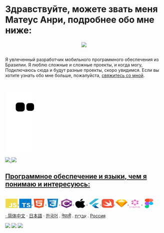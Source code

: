# Здравствуйте, можете звать меня Матеус Анри, подробнее обо мне ниже:
<div align="center">
  <img src="https://source.unsplash.com/850x180/?softwaredeveloper" align="center" />
</div>
<div>
  <br />
  <p>
    Я увлеченный разработчик мобильного программного обеспечения из Бразилии.
    Я люблю сложные и сложные проекты, и когда могу,
    Подключаюсь сюда и будут разные проекты, скоро увидимся. Если вы хотите узнать обо мне больше, пожалуйста,
    <a href="https://Math.ADS@outlook.com" target="_blank">свяжитесь со мной</a>.
  </p>
  <br />
</div>

![Snake animation](https://github.com/rafaballerini/rafaballerini/blob/output/github-contribution-grid-snake.svg)
<div>
  <a href="https://github.com/Matheus-H-Mx"> 
  <img height="180em" src="https://github-readme-stats.vercel.app/api?username=Matheus-H-Mx&show_icons=true&theme=white&include_all_commits=true&count_private=true"/>
  <img height="160em" src="https://media.giphy.com/media/VbDqmJbxaeYCoM92Ow/giphy.gif"/>
</div>
  
 ## Программное обеспечение и языки, чем я понимаю и интересуюсь:
  
<div style="display: inline_block"><br>
  <img align="center" alt="MX-Js" height="30" width="40" src="https://raw.githubusercontent.com/devicons/devicon/master/icons/javascript/javascript-plain.svg">
  <img align="center" alt="MX-Ts" height="30" width="40" src="https://raw.githubusercontent.com/devicons/devicon/master/icons/typescript/typescript-plain.svg">
  <img align="center" alt="MX-HTML" height="30" width="40" src="https://raw.githubusercontent.com/devicons/devicon/master/icons/html5/html5-original.svg">
  <img align="center" alt="MX-CSS" height="30" width="40" src="https://raw.githubusercontent.com/devicons/devicon/master/icons/css3/css3-original.svg">
  <img align="center" alt="MX-Csharp" height="30" width="40" src="https://raw.githubusercontent.com/devicons/devicon/master/icons/csharp/csharp-original.svg">
  <img align="center" alt="MX-Apple" height="30" width="40" src="https://raw.githubusercontent.com/devicons/devicon/master/icons/apple/apple-original.svg">
  <img align="center" alt="MX-Flutter" height="30" width="40" src="https://github.com/devicons/devicon/blob/master/icons/flutter/flutter-original.svg">
  <img align="center" alt="MX-Swift" height="30" width="40" src="https://raw.githubusercontent.com/devicons/devicon/master/icons/swift/swift-original.svg">
  <img align="center" alt="MX-Sketch" height="30" width="40" src="https://raw.githubusercontent.com/devicons/devicon/master/icons/sketch/sketch-original.svg">
  <img align="center" alt="MX-GraphQL" height="30" width="40" src="https://raw.githubusercontent.com/devicons/devicon/master/icons/graphql/graphql-plain-wordmark.svg">
  <img align="center" alt="Figma" height="30" width="40" src="https://raw.githubusercontent.com/devicons/devicon/master/icons/figma/figma-original.svg">                                                                                                                                       
   </div>
 
  <p>
  </p> 
 <p align="left">
    ·
    <a href="https://github.com/Matheus-H-Mx/ReadMe-Variants/blob/main/README-CN.md">简体中文</a>
    ·
    <a href="https://github.com/Matheus-H-Mx/ReadMe-Variants/blob/main/README-JP.md">日本語</a>
    ·
    <a href="https://github.com/Matheus-H-Mx/ReadMe-Variants/blob/main/README-KOR.md">한국어</a>
    .
   <a href="https://github.com/Matheus-H-Mx/ReadMe-Variants/blob/main/README-Ni.md">नेपाली</a>
    .
   <a href="https://github.com/Matheus-H-Mx/ReadMe-Variants/blob/main/README-IL.md">עִברִית</a>
   .
   <a href="https://github.com/Matheus-H-Mx/ReadMe-Variants/blob/main/README-RU.md">Россия</a>
  </p>
  
  
<div> 
  <a href="https://encurtador.com.br/fhoqS" target="_blank"><img src="https://img.shields.io/badge/WhatsApp-25D366?style=for-the-badge&logo=whatsapp&logoColor=white" target="_blank"></a> 
  <a href="https://math.h.mx@gmail.com"><img src="https://img.shields.io/badge/-Gmail-%23333?style=for-the-badge&logo=gmail&logoColor=white" target="_blank"></a>
  <a href="https://www.linkedin.com/in/matheus-h-santos-4548461a2/" target="_blank"><img src="https://img.shields.io/badge/-LinkedIn-%230077B5?style=for-the-badge&logo=linkedin&logoColor=white" target="_blank"></a>
</div>
